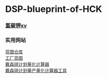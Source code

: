 # DSP-blueprint-of-HCK

### <a href="https://space.bilibili.com/397260674">氢碳钾xv</a><br />

### 实用网站
<a href="https://github.com/DSPBluePrints">蓝图仓库</a><br />
<a href="https://github.com/DSPBluePrints/FactoryBluePrints">工厂蓝图</a><br />
<a href="https://dsp-calc.pro/">戴森球计划量化计算器</a><br />
<a href="https://www.svlik.com/t/dsq/">戴森球计划量产量化计算器工具</a><br />

